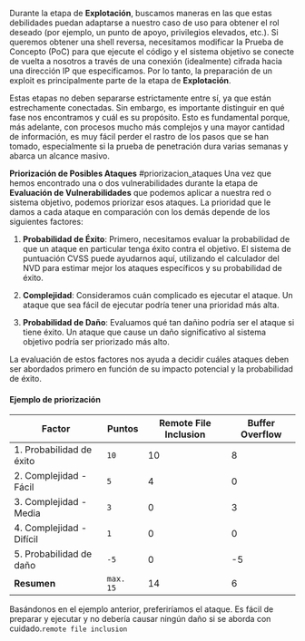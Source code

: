 Durante la etapa de **Explotación**, buscamos maneras en las que estas debilidades puedan adaptarse a nuestro caso de uso para obtener el rol deseado (por ejemplo, un punto de apoyo, privilegios elevados, etc.). Si queremos obtener una shell reversa, necesitamos modificar la Prueba de Concepto (PoC) para que ejecute el código y el sistema objetivo se conecte de vuelta a nosotros a través de una conexión (idealmente) cifrada hacia una dirección IP que especificamos. Por lo tanto, la preparación de un exploit es principalmente parte de la etapa de **Explotación**.

Estas etapas no deben separarse estrictamente entre sí, ya que están estrechamente conectadas. Sin embargo, es importante distinguir en qué fase nos encontramos y cuál es su propósito. Esto es fundamental porque, más adelante, con procesos mucho más complejos y una mayor cantidad de información, es muy fácil perder el rastro de los pasos que se han tomado, especialmente si la prueba de penetración dura varias semanas y abarca un alcance masivo.

**Priorización de Posibles Ataques**
#priorizacion_ataques
Una vez que hemos encontrado una o dos vulnerabilidades durante la etapa de **Evaluación de Vulnerabilidades** que podemos aplicar a nuestra red o sistema objetivo, podemos priorizar esos ataques. La prioridad que le damos a cada ataque en comparación con los demás depende de los siguientes factores:

1. **Probabilidad de Éxito**: Primero, necesitamos evaluar la probabilidad de que un ataque en particular tenga éxito contra el objetivo. El sistema de puntuación CVSS puede ayudarnos aquí, utilizando el calculador del NVD para estimar mejor los ataques específicos y su probabilidad de éxito.

2. **Complejidad**: Consideramos cuán complicado es ejecutar el ataque. Un ataque que sea fácil de ejecutar podría tener una prioridad más alta.

3. **Probabilidad de Daño**: Evaluamos qué tan dañino podría ser el ataque si tiene éxito. Un ataque que cause un daño significativo al sistema objetivo podría ser priorizado más alto.


La evaluación de estos factores nos ayuda a decidir cuáles ataques deben ser abordados primero en función de su impacto potencial y la probabilidad de éxito.

#### Ejemplo de priorización

| **Factor**               | **Puntos** | **Remote File Inclusion** | **Buffer Overflow** |
| ------------------------ | ---------- | ------------------------- | ------------------- |
| 1. Probabilidad de éxito | `10`       | 10                        | 8                   |
| 2. Complejidad - Fácil   | `5`        | 4                         | 0                   |
| 3. Complejidad - Media   | `3`        | 0                         | 3                   |
| 4. Complejidad - Difícil | `1`        | 0                         | 0                   |
| 5. Probabilidad de daño  | `-5`       | 0                         | -5                  |
| **Resumen**              | `max. 15`  | 14                        | 6                   |
Basándonos en el ejemplo anterior, preferiríamos el ataque. Es fácil de preparar y ejecutar y no debería causar ningún daño si se aborda con cuidado.`remote file inclusion`
